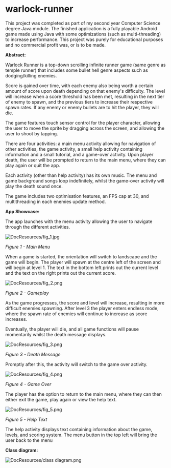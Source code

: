 # warlock-runner
This project was completed as part of my second year Computer Science degree Java module. The finished application is a fully playable Android game made using Java with some optimizations (such as multi-threading) to increase performance. This project was purely for educational purposes and no commercial profit was, or is to be made.

**Abstract:**

Warlock Runner is a top-down scrolling infinite runner game (same genre as temple runner) that includes some bullet hell genre aspects such as dodging/killing enemies.

Score is gained over time, with each enemy also being worth a certain amount of score upon death depending on that enemy&#39;s difficulty. The level will increase when a score threshold has been met, resulting in the next tier of enemy to spawn, and the previous tiers to increase their respective spawn rates. If any enemy or enemy bullets are to hit the player, they will die.

The game features touch sensor control for the player character, allowing the user to move the sprite by dragging across the screen, and allowing the user to shoot by tapping.

There are four activities: a main menu activity allowing for navigation of other activities, the game activity, a small help activity containing information and a small tutorial, and a game-over activity. Upon player death, the user will be prompted to return to the main menu, where they can play again or quit the app.

Each activity (other than help activity) has its own music. The menu and game background songs loop indefinitely, whilst the game-over activity will play the death sound once.

The game includes two optimisation features, an FPS cap at 30, and multithreading in each enemies update method.

**App Showcase:**

The app launches with the menu activity allowing the user to navigate through the different activities.

![DocResources/fig_1.jpg](https://github.com/jounaidr/warlock-runner/blob/master/DocResources/fig_1.jpg)

_Figure 1 - Main Menu_

When a game is started, the orientation will switch to landscape and the game will begin. The player will spawn at the centre left of the screen and will begin at level 1. The text in the bottom left prints out the current level and the text on the right prints out the current score.

![DocResources/fig_2.png](https://github.com/jounaidr/warlock-runner/blob/master/DocResources/fig_2.png)

_Figure 2 - Gameplay_

As the game progresses, the score and level will increase, resulting in more difficult enemies spawning. After level 3 the player enters endless mode, where the spawn rate of enemies will continue to increase as score increases.

Eventually, the player will die, and all game functions will pause momentarily whilst the death message displays.

![DocResources/fig_3.png](https://github.com/jounaidr/warlock-runner/blob/master/DocResources/fig_3.png)

_Figure 3 - Death Message_

Promptly after this, the activity will switch to the game over activity.

![DocResources/fig_4.png](https://github.com/jounaidr/warlock-runner/blob/master/DocResources/fig_4.png)

_Figure 4 - Game Over_

The player has the option to return to the main menu, where they can then either exit the game, play again or view the help text.

![DocResources/fig_5.png](https://github.com/jounaidr/warlock-runner/blob/master/DocResources/fig_5.png)

_Figure 5 - Help Text_

The help activity displays text containing information about the game, levels, and scoring system. The menu button in the top left will bring the user back to the menu

**Class diagram:**

![DocResources/class diagram.png](https://github.com/jounaidr/warlock-runner/blob/master/DocResources/class%20diagram.png)

